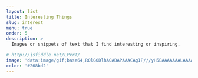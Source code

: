 ```yaml
---
layout: list
title: Interesting Things
slug: interest
menu: true
order: 5
description: >
  Images or snippets of text that I find interesting or inspiring.

# http://jsfiddle.net/LPxrT/
image: 'data:image/gif;base64,R0lGODlhAQABAPAAACAgIP///yH5BAAAAAAALAAAAAABAAEAAAICRAEAOw=='
color: '#268bd2'
---
```

